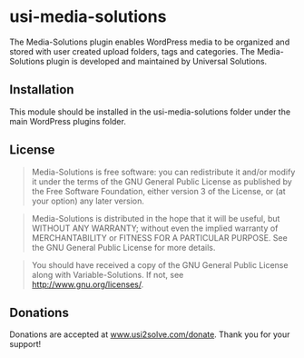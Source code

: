 # usi-media-solutions #

The Media-Solutions plugin enables WordPress media to be organized and stored with user created upload folders, tags and categories. The Media-Solutions plugin is developed and maintained by Universal Solutions.

## Installation ##
This module should be installed in the usi-media-solutions folder under the main WordPress plugins folder.

## License ##
> Media-Solutions is free software: you can redistribute it and/or modify it under the terms of the GNU General Public License 
as published by the Free Software Foundation, either version 3 of the License, or (at your option) any later version.

> Media-Solutions is distributed in the hope that it will be useful, but WITHOUT ANY WARRANTY; without even the implied warranty 
of MERCHANTABILITY or FITNESS FOR A PARTICULAR PURPOSE.  See the GNU General Public License for more details.

> You should have received a copy of the GNU General Public License along with Variable-Solutions.  If not, see 
<http://www.gnu.org/licenses/>.

## Donations ##
Donations are accepted at <a href="https://www.usi2solve.com/donate/wordpress-solutions">www.usi2solve.com/donate</a>. Thank you for your support!